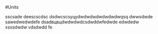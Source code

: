 #Units

sscsade
deescscdsc
dsdwcscsуцуdwdwdwdwdwdwdwqsq
dwwsdwde
sawedwedwdefe
dsadвцвцdwdwdwdcsdwddwfedwde
edwdedw
xsxsdwdw
vdsdwdd
fe
